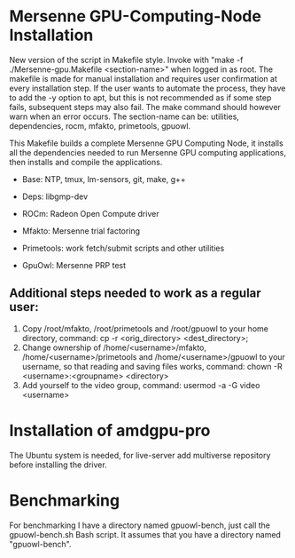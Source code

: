 # Mersenne GPU-Computing-Node Installation

New version of the script in Makefile style. Invoke with "make -f ./Mersenne-gpu.Makefile \<section-name>" when logged in as root. The makefile is made for manual installation and requires user confirmation at every installation step. If the user wants to automate the process, they have to add the -y option to apt, but this is not recommended as if some step fails, subsequent steps may also fail. The make command should however warn when an error occurs.
The section-name can be: utilities, dependencies, rocm, mfakto, primetools, gpuowl.

This Makefile builds a complete Mersenne GPU Computing Node, it installs all the dependencies needed to run Mersenne GPU computing applications, then installs and compile the applications.

- Base: NTP, tmux, lm-sensors, git, make, g++

- Deps: libgmp-dev

- ROCm: Radeon Open Compute driver

- Mfakto: Mersenne trial factoring

- Primetools: work fetch/submit scripts and other utilities

- GpuOwl: Mersenne PRP test


## Additional steps needed to work as a regular user:

1. Copy /root/mfakto, /root/primetools and /root/gpuowl to your home directory, command: cp -r \<orig_directory> \<dest_directory>;
2. Change ownership of /home/\<username>/mfakto, /home/\<username>/primetools and /home/\<username>/gpuowl to your username, so that reading and saving files works, command: chown -R \<username>:\<groupname> \<directory>
3. Add yourself to the video group, command: usermod -a -G video \<username>

# Installation of amdgpu-pro
The Ubuntu system is needed, for live-server add multiverse repository before installing the driver.

# Benchmarking

For benchmarking I have a directory named gpuowl-bench, just call the gpuowl-bench.sh Bash script. It assumes that you have a directory named "gpuowl-bench".
